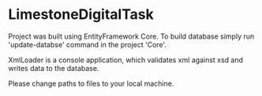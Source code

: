 # LimestoneDigitalTask



Project was built using EntityFramework Core. To build database simply run 'update-databse' command in the project 'Core'.

XmlLoader is a console application, which validates xml against xsd and writes data to the database.

Please change paths to files to your local machine.


